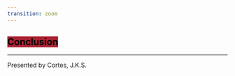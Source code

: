```yaml
---
transition: zoom
---
```



## <mark style="background-color: #ab2333!important"> Conclusion </mark>

___
Presented by Cortes, J.K.S. 
